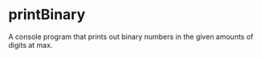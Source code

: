 # printBinary
A console program that prints out binary numbers in the given amounts of digits at max.
